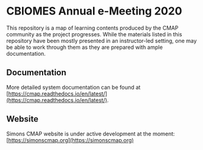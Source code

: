 

# CBIOMES Annual e-Meeting 2020
This repository is a map of learning contents produced by the CMAP community as the project progresses. While the materials listed in this repository have been mostly presented in an instructor-led setting, one may be able to work through them as they are prepared with ample documentation.

## Documentation
More detailed system documentation can be found at [https://cmap.readthedocs.io/en/latest/](https://cmap.readthedocs.io/en/latest/).

## Website
Simons CMAP website is under active development at the moment: [https://simonscmap.org](https://simonscmap.org)

